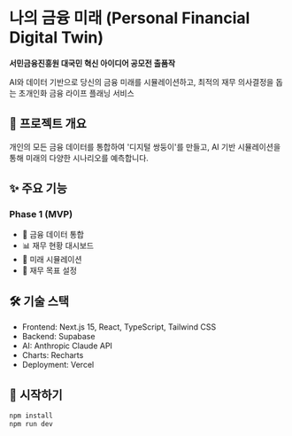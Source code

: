 # 나의 금융 미래 (Personal Financial Digital Twin)

**서민금융진흥원 대국민 혁신 아이디어 공모전 출품작**

AI와 데이터 기반으로 당신의 금융 미래를 시뮬레이션하고, 최적의 재무 의사결정을 돕는 초개인화 금융 라이프 플래닝 서비스

## 🎯 프로젝트 개요

개인의 모든 금융 데이터를 통합하여 '디지털 쌍둥이'를 만들고, AI 기반 시뮬레이션을 통해 미래의 다양한 시나리오를 예측합니다.

## ✨ 주요 기능

### Phase 1 (MVP)
- 🏦 금융 데이터 통합
- 📊 재무 현황 대시보드
- 🔮 미래 시뮬레이션
- 🎯 재무 목표 설정

## 🛠️ 기술 스택

- Frontend: Next.js 15, React, TypeScript, Tailwind CSS
- Backend: Supabase
- AI: Anthropic Claude API
- Charts: Recharts
- Deployment: Vercel

## 🚀 시작하기

```bash
npm install
npm run dev
```
